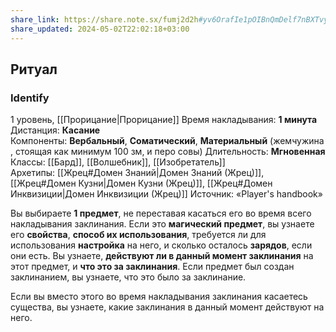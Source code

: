 ```yaml
---
share_link: https://share.note.sx/fumj2d2h#yv6OrafIe1pOIBnQmDelf7nBXTvyCg1bSCIGt9AYoKk
share_updated: 2024-05-02T22:02:18+03:00
---
```

## Ритуал
### Identify
1 уровень, [[Прорицание|Прорицание]]
Время накладывания: **1 минута**
Дистанция: **Касание**
Компоненты: **Вербальный**, **Соматический**, **Материальный** (жемчужина, стоящая как минимум 100 зм, и перо совы)
Длительность: **Мгновенная**
Классы: [[Бард]], [[Волшебник]], [[Изобретатель]]
Архетипы: [[Жрец#Домен Знаний|Домен Знаний (Жрец)]], [[Жрец#Домен Кузни|Домен Кузни (Жрец)]], [[Жрец#Домен Инквизиции|Домен Инквизиции (Жрец)]]
Источник: «Player's handbook»

Вы выбираете **1 предмет**, не переставая касаться его во время всего накладывания заклинания. Если это **магический предмет**, вы узнаете его **свойства**, **способ их использования**, требуется ли для использования **настройка** на него, и сколько осталось **зарядов**, если они есть. Вы узнаете, **действуют ли в данный момент заклинания** на этот предмет, и **что это за заклинания**. Если предмет был создан заклинанием, вы узнаете, что это было за заклинание.

Если вы вместо этого во время накладывания заклинания касаетесь существа, вы узнаете, какие заклинания в данный момент действуют на него.